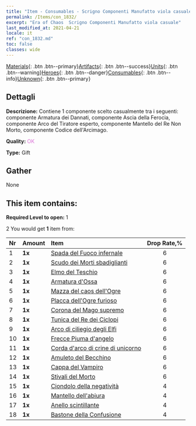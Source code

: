 ```yaml
---
title: "Item - Consumables - Scrigno Componenti Manufatto viola casuale"
permalink: /Items/con_1832/
excerpt: "Era of Chaos  Scrigno Componenti Manufatto viola casuale"
last_modified_at: 2021-04-21
locale: it
ref: "con_1832.md"
toc: false
classes: wide
---
```

 [Materials](/it/Items/){: .btn .btn--primary}[Artifacts](/it/Items/Artifacts/){: .btn .btn--success}[Units](/it/Items/Units/){: .btn .btn--warning}[Heroes](/it/Items/Heroes/){: .btn .btn--danger}[Consumables](/it/Items/Consumables/){: .btn .btn--info}[Unknown](/it/Items/Unknown/){: .btn .btn--primary}

## Dettagli
 **Descrizione:** Contiene 1 componente scelto casualmente tra i seguenti: componente Armatura dei Dannati, componente Ascia della Ferocia, componente Arco del Tiratore esperto, componente Mantello del Re Non Morto, componente Codice dell'Arcimago.

 **Quality:** <span style="color: #DA70D6">OK</span>

 **Type:** Gift

## Gather

  None

## This item contains:

 **Required Level to open:** 1

 2 You would get **1** item  from:

  | Nr | Amount |     Item    | Drop Rate,% |
  |:---|:-------|:------------|:---------:|
  | 1 |  **1x** | [Spada del Fuoco infernale](/it/Items/art_121/) | 6 | 
  | 2 |  **1x** | [Scudo dei Morti sbadiglianti](/it/Items/art_122/) | 6 | 
  | 3 |  **1x** | [Elmo del Teschio](/it/Items/art_123/) | 6 | 
  | 4 |  **1x** | [Armatura d'Ossa](/it/Items/art_124/) | 6 | 
  | 5 |  **1x** | [Mazza del caos dell'Ogre](/it/Items/art_125/) | 6 | 
  | 6 |  **1x** | [Placca dell'Ogre furioso](/it/Items/art_126/) | 6 | 
  | 7 |  **1x** | [Corona del Mago supremo](/it/Items/art_127/) | 6 | 
  | 8 |  **1x** | [Tunica del Re dei Ciclopi](/it/Items/art_128/) | 6 | 
  | 9 |  **1x** | [Arco di ciliegio degli Elfi](/it/Items/art_103/) | 6 | 
  | 10 |  **1x** | [Frecce Piuma d'angelo](/it/Items/art_104/) | 6 | 
  | 11 |  **1x** | [Corda d'arco di crine di unicorno](/it/Items/art_105/) | 6 | 
  | 12 |  **1x** | [Amuleto del Becchino](/it/Items/art_129/) | 6 | 
  | 13 |  **1x** | [Cappa del Vampiro](/it/Items/art_130/) | 6 | 
  | 14 |  **1x** | [Stivali del Morto](/it/Items/art_131/) | 6 | 
  | 15 |  **1x** | [Ciondolo della negatività](/it/Items/art_136/) | 4 | 
  | 16 |  **1x** | [Mantello dell'abiura](/it/Items/art_137/) | 4 | 
  | 17 |  **1x** | [Anello scintillante](/it/Items/art_138/) | 4 | 
  | 18 |  **1x** | [Bastone della Confusione](/it/Items/art_139/) | 4 | 
